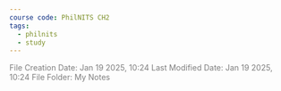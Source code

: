 ```yaml
---
course code: PhilNITS CH2
tags:
  - philnits
  - study
---
```

<font color="#7f7f7f">File Creation Date: Jan 19 2025, 10:24</font>
<font color="#7f7f7f">Last Modified Date: Jan 19 2025, 10:24</font>
<font color="#7f7f7f">File Folder: My Notes</font>
